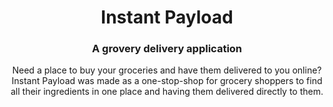 <div align="center">
  <h1>Instant Payload</h1>
  <h3>A grovery delivery application </h3>
  <p> Need a place to buy your groceries and have them delivered to you online? Instant Payload was made as a one-stop-shop for grocery shoppers to find all their ingredients in one place and having them delivered directly to them. </p>
</div>
